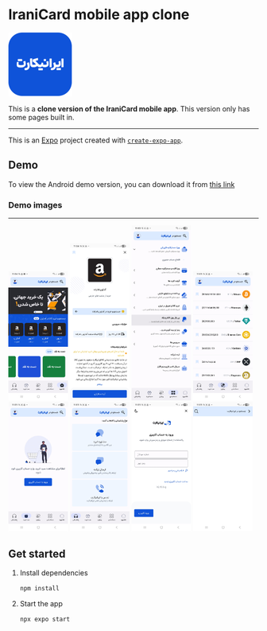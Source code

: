 # IraniCard mobile app clone

<img src="assets\images\icon.png" width="128" alt="logo"/>

This is a **clone version of the IraniCard mobile app**. This version only has some pages built in.

---

This is an [Expo](https://expo.dev) project created with [`create-expo-app`](https://www.npmjs.com/package/create-expo-app).

## Demo

To view the Android demo version, you can download it from [this link](https://drive.google.com/file/d/1uLwy4glcF9ARPKvrmzToOn_XGgVNWK7Q/view?usp=sharing)

### Demo images
---

<img src="Demo/demo (1).jpg" alt="demo (1)" width="120">
<img src="Demo/demo (2).jpg" alt="demo (2)" width="120">
<img src="Demo/demo (3).jpg" alt="demo (3)" width="120">
<img src="Demo/demo (4).jpg" alt="demo (4)" width="120">
<img src="Demo/demo (5).jpg" alt="demo (5)" width="120">
<img src="Demo/demo (6).jpg" alt="demo (6)" width="120">
<img src="Demo/demo (7).jpg" alt="demo (7)" width="120">
<img src="Demo/demo (8).jpg" alt="demo (8)" width="120">

## Get started

1. Install dependencies

   ```bash
   npm install
   ```

2. Start the app

   ```bash
   npx expo start
   ```
